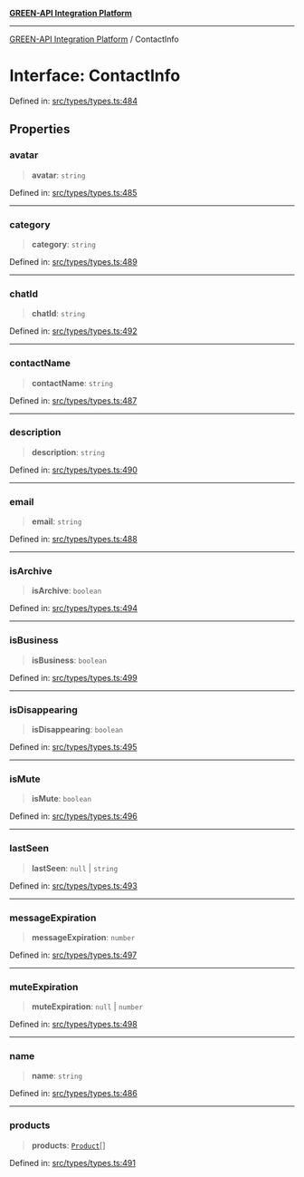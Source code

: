 [**GREEN-API Integration Platform**](../README.md)

***

[GREEN-API Integration Platform](../globals.md) / ContactInfo

# Interface: ContactInfo

Defined in: [src/types/types.ts:484](https://github.com/green-api/greenapi-integration/blob/62a96bf9bfbccb88022bc7b0859de19e8c48289f/src/types/types.ts#L484)

## Properties

### avatar

> **avatar**: `string`

Defined in: [src/types/types.ts:485](https://github.com/green-api/greenapi-integration/blob/62a96bf9bfbccb88022bc7b0859de19e8c48289f/src/types/types.ts#L485)

***

### category

> **category**: `string`

Defined in: [src/types/types.ts:489](https://github.com/green-api/greenapi-integration/blob/62a96bf9bfbccb88022bc7b0859de19e8c48289f/src/types/types.ts#L489)

***

### chatId

> **chatId**: `string`

Defined in: [src/types/types.ts:492](https://github.com/green-api/greenapi-integration/blob/62a96bf9bfbccb88022bc7b0859de19e8c48289f/src/types/types.ts#L492)

***

### contactName

> **contactName**: `string`

Defined in: [src/types/types.ts:487](https://github.com/green-api/greenapi-integration/blob/62a96bf9bfbccb88022bc7b0859de19e8c48289f/src/types/types.ts#L487)

***

### description

> **description**: `string`

Defined in: [src/types/types.ts:490](https://github.com/green-api/greenapi-integration/blob/62a96bf9bfbccb88022bc7b0859de19e8c48289f/src/types/types.ts#L490)

***

### email

> **email**: `string`

Defined in: [src/types/types.ts:488](https://github.com/green-api/greenapi-integration/blob/62a96bf9bfbccb88022bc7b0859de19e8c48289f/src/types/types.ts#L488)

***

### isArchive

> **isArchive**: `boolean`

Defined in: [src/types/types.ts:494](https://github.com/green-api/greenapi-integration/blob/62a96bf9bfbccb88022bc7b0859de19e8c48289f/src/types/types.ts#L494)

***

### isBusiness

> **isBusiness**: `boolean`

Defined in: [src/types/types.ts:499](https://github.com/green-api/greenapi-integration/blob/62a96bf9bfbccb88022bc7b0859de19e8c48289f/src/types/types.ts#L499)

***

### isDisappearing

> **isDisappearing**: `boolean`

Defined in: [src/types/types.ts:495](https://github.com/green-api/greenapi-integration/blob/62a96bf9bfbccb88022bc7b0859de19e8c48289f/src/types/types.ts#L495)

***

### isMute

> **isMute**: `boolean`

Defined in: [src/types/types.ts:496](https://github.com/green-api/greenapi-integration/blob/62a96bf9bfbccb88022bc7b0859de19e8c48289f/src/types/types.ts#L496)

***

### lastSeen

> **lastSeen**: `null` \| `string`

Defined in: [src/types/types.ts:493](https://github.com/green-api/greenapi-integration/blob/62a96bf9bfbccb88022bc7b0859de19e8c48289f/src/types/types.ts#L493)

***

### messageExpiration

> **messageExpiration**: `number`

Defined in: [src/types/types.ts:497](https://github.com/green-api/greenapi-integration/blob/62a96bf9bfbccb88022bc7b0859de19e8c48289f/src/types/types.ts#L497)

***

### muteExpiration

> **muteExpiration**: `null` \| `number`

Defined in: [src/types/types.ts:498](https://github.com/green-api/greenapi-integration/blob/62a96bf9bfbccb88022bc7b0859de19e8c48289f/src/types/types.ts#L498)

***

### name

> **name**: `string`

Defined in: [src/types/types.ts:486](https://github.com/green-api/greenapi-integration/blob/62a96bf9bfbccb88022bc7b0859de19e8c48289f/src/types/types.ts#L486)

***

### products

> **products**: [`Product`](Product.md)[]

Defined in: [src/types/types.ts:491](https://github.com/green-api/greenapi-integration/blob/62a96bf9bfbccb88022bc7b0859de19e8c48289f/src/types/types.ts#L491)
